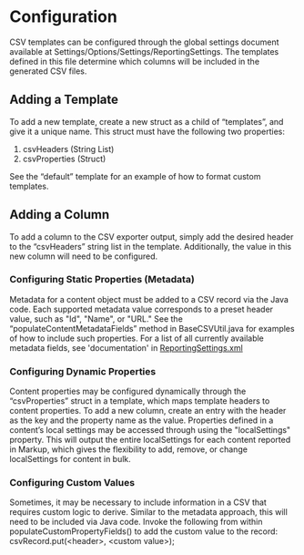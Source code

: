# Configuration
CSV templates can be configured through the global settings document available at Settings/Options/Settings/ReportingSettings. The templates defined in this file determine which columns will be included in the generated CSV files.
## Adding a Template
To add a new template, create a new struct as a child of “templates”, and give it a unique name. This struct must have the following two properties:
1. csvHeaders (String List)
2. csvProperties (Struct)

See the “default” template for an example of how to format custom templates. 
## Adding a Column
To add a column to the CSV exporter output, simply add the desired header to the “csvHeaders” string list in the template. Additionally, the value in this new column will need to be configured. 
### Configuring Static Properties (Metadata)
Metadata for a content object must be added to a CSV record via the Java code. 
Each supported metadata value corresponds to a preset header value, such as "Id", "Name", or "URL." 
See the “populateContentMetadataFields” method in BaseCSVUtil.java for examples of how to include such properties.
For a list of all currently available metadata fields, see 'documentation' in [ReportingSettings.xml](../csv-test-data/content/Settings/Options/Settings/ReportingSettings.xml)  
### Configuring Dynamic Properties
Content properties may be configured dynamically through the “csvProperties” struct in a template, which maps template headers to content properties. To add a new column, create an entry with the header as the key and the property name as the value. Properties defined in a content’s local settings may be accessed through using the "localSettings" property. This will output the entire localSettings for each content reported in Markup, which gives the flexibility to add, remove, or change localSettings for content in bulk.  
### Configuring Custom Values
Sometimes, it may be necessary to include information in a CSV that requires custom logic to derive. Similar to the metadata approach, this will need to be included via Java code. Invoke the following from within populateCustomPropertyFields() to add the custom value to the record:
csvRecord.put(\<header>, \<custom value>); 
